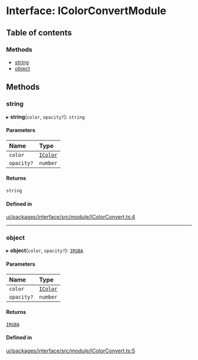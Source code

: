 # Interface: IColorConvertModule

## Table of contents

### Methods

- [string](IColorConvertModule.md#string)
- [object](IColorConvertModule.md#object)

## Methods

### string

▸ **string**(`color`, `opacity?`): `string`

#### Parameters

| Name | Type |
| :------ | :------ |
| `color` | [`IColor`](../modules.md#icolor) |
| `opacity?` | `number` |

#### Returns

`string`

#### Defined in

[ui/packages/interface/src/module/IColorConvert.ts:4](https://github.com/leaferjs/leafer-ui/blob/c3451ed/packages/interface/src/module/IColorConvert.ts#L4)

___

### object

▸ **object**(`color`, `opacity?`): [`IRGBA`](IRGBA.md)

#### Parameters

| Name | Type |
| :------ | :------ |
| `color` | [`IColor`](../modules.md#icolor) |
| `opacity?` | `number` |

#### Returns

[`IRGBA`](IRGBA.md)

#### Defined in

[ui/packages/interface/src/module/IColorConvert.ts:5](https://github.com/leaferjs/leafer-ui/blob/c3451ed/packages/interface/src/module/IColorConvert.ts#L5)
